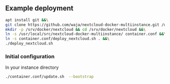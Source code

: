 ## Example deployment

```sh
apt install git &&\
git clone https://github.com/waja/nextcloud-docker-multiinstance.git /usr/local/src/nextcloud-docker-multiinstance &&\
mkdir -p /srv/docker/nextcloud && cd /srv/docker/nextcloud &&\
ln -s /usr/local/src/nextcloud-docker-multiinstance/ container.conf &&\
ln -s container.conf/deploy_nextcloud.sh . &&\
./deploy_nextcloud.sh 
```

### Initial configuration

In your instance directory

```sh
./container.conf/update.sh  --bootstrap
```
